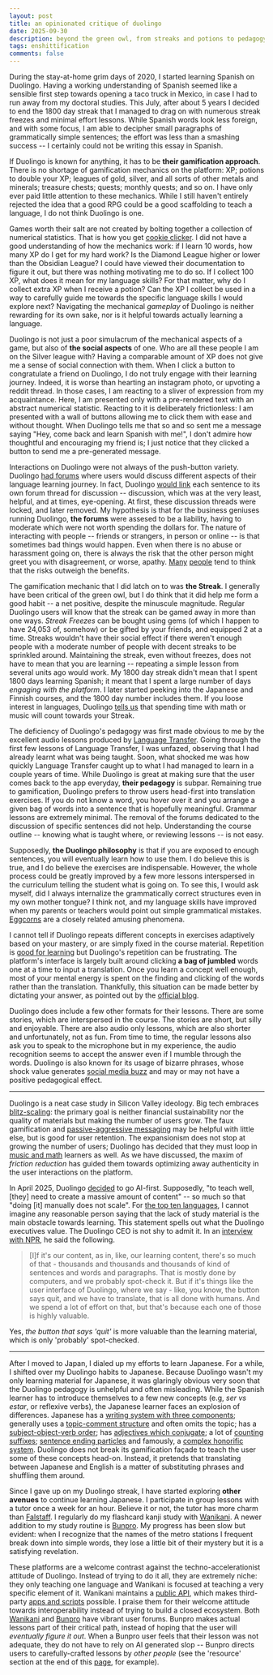 ```yaml
---
layout: post
title: an opinionated critique of duolingo
date: 2025-09-30
description: beyond the green owl, from streaks and potions to pedagogy and politics
tags: enshittification
comments: false
---
```


During the stay-at-home grim days of 2020, I started learning Spanish on Duolingo. Having a working understanding of Spanish seemed like a sensible first step towards opening a taco truck in Mexico, in case I had to run away from my doctoral studies. This July, after about 5 years I decided to end the 1800 day streak that I managed to drag on with numerous streak freezes and minimal effort lessons. While Spanish words look less foreign, and with some focus, I am able to decipher small paragraphs of grammatically simple sentences; the effort was less than a smashing success -- I certainly could not be writing this essay in Spanish.

If Duolingo is known for anything, it has to be **their gamification approach**. There is no shortage of gamification mechanics on the platform: XP; potions to double your XP; leagues of gold, silver, and all sorts of other metals and minerals; treasure chests; quests; monthly quests; and so on. I have only ever paid little attention to these mechanics. While I still haven't entirely rejected the idea that a good RPG could be a good scaffolding to teach a language, I do not think Duolingo is one.

Games worth their salt are not created by bolting together a collection of numerical statistics. That is how you get [cookie clicker](https://en.wikipedia.org/wiki/Cookie_Clicker). I did not have a good understanding of how the mechanics work: if I learn 10 words, how many XP do I get for my hard work? Is the Diamond League higher or lower than the Obsidian League? I could have viewed their documentation to figure it out, but there was nothing motivating me to do so. If I collect 100 XP, what does it mean for my language skills? For that matter, why do I collect extra XP when I receive a potion? Can the XP I collect be used in a way to carefully guide me towards the specific language skills I would explore next? Navigating the mechanical _gameplay_ of Duolingo is neither rewarding for its own sake, nor is it helpful towards actually learning a language.

Duolingo is not just a poor simulacrum of the mechanical aspects of a game, but also of **the social aspects** of one. Who are all these people I am on the Silver league with? Having a comparable amount of XP does not give me a sense of social connection with them. When I click a button to congratulate a friend on Duolingo, I do not truly engage with their learning journey. Indeed, it is worse than hearting an instagram photo, or upvoting a reddit thread. In those cases, I am reacting to a sliver of expression from my acquaintance. Here, I am presented only with a pre-rendered text with an abstract numerical statistic. Reacting to it is deliberately frictionless: I am presented with a wall of buttons allowing me to click them with ease and without thought. When Duolingo tells me that so and so sent me a message saying "Hey, come back and learn Spanish with me!", I don't admire how thoughtful and encouraging my friend is; I just notice that they clicked a button to send me a pre-generated message.

Interactions on Duolingo were not always of the push-button variety. Duolingo [had forums](https://duolingo.hobune.stream/) where users would discuss different aspects of their language learning journey. In fact, Duolingo [would link](https://streakchaser.com/language/duolingo-forums-cant-comment/) each sentence to its own forum thread for discussion -- discussion, which was at the very least, helpful, and at times, eye-opening. At first, these discussion threads were locked, and later removed. My hypothesis is that for the business geniuses running Duolingo, **the forums** were assesed to be a liability, having to moderate which were not worth spending the dollars for. The nature of interacting with people -- friends or strangers, in person or online -- is that sometimes bad things would happen. Even when there is no abuse or harassment going on, there is always the risk that the other person might greet you with disagreement, or worse, apathy. [Many](https://web.archive.org/web/20250916150051/http://omegle.com/) [people](https://web.archive.org/web/20250803104055/https://www.lfgss.com/conversations/401475/) tend to think that the risks outweigh the benefits.

The gamification mechanic that I did latch on to was **the Streak**. I generally have been critical of the green owl, but I do think that it did help me form a good habit -- a net positive, despite the minuscule magnitude. Regular Duolingo users will know that the streak can be gamed away in more than one ways. _Streak Freezes_ can be bought using gems (of which I happen to have 24,053 of, somehow) or be gifted by your friends, and equipped 2 at a time. Streaks wouldn't have their social effect if there weren't enough people with a moderate number of people with decent streaks to be sprinkled around. Maintaining the streak, even without freezes, does not have to mean that you are learning -- repeating a simple lesson from several units ago would work. My 1800 day streak didn't mean that I spent 1800 days learning Spanish; it meant that I spent a large number of days _engaging with the platform_. I later started peeking into the Japanese and Finnish courses, and the 1800 day number includes them. If you loose interest in languages, Duolingo [tells us](https://blog.duolingo.com/new-subjects/) that spending time with math or music will count towards your Streak.

The deficiency of Duolingo's pedagogy was first made obvious to me by the excellent audio lessons produced by [Language Transfer](https://www.languagetransfer.org/). Going through the first few lessons of Language Transfer, I was unfazed, observing that I had already learnt what was being taught. Soon, what shocked me was how quickly Language Transfer caught up to what I had managed to learn in a couple years of time. While Duolingo is great at making sure that the user comes back to the app everyday, **their pedagogy** is subpar. Remaining true to gamification, Duolingo prefers to throw users head-first into translation exercises. If you do not know a word, you hover over it and you arrange a given bag of words into a sentence that is hopefully meaningful. Grammar lessons are extremely minimal. The removal of the forums dedicated to the discussion of specific sentences did not help. Understanding the course outline -- knowing what is taught where, or reviewing lessons -- is not easy.

Supposedly, **the Duolingo philosophy** is that if you are exposed to enough sentences, you will eventually learn how to use them. I do believe this is true, and I do believe the exercises are indispensable. However, the whole process could be greatly improved by a few more lessons interspersed in the curriculum telling the student what is going on. To see this, I would ask myself, did I always internalize the grammatically correct structures even in my own mother tongue? I think not, and my language skills have improved when my parents or teachers would point out simple grammatical mistakes. [Eggcorns](https://en.wikipedia.org/wiki/Eggcorn) are a closely related amusing phenomena.

I cannot tell if Duolingo repeats different concepts in exercises adaptively based on your mastery, or are simply fixed in the course material. Repetition is [good for learning](https://en.wikipedia.org/wiki/Spaced_repetition) but Duolingo's repetition can be frustrating. The platform's interface is largely built around clicking **a bag of jumbled** words one at a time to input a translation. Once you learn a concept well enough, most of your mental energy is spent on the finding and clicking of the words rather than the translation. Thankfully, this situation can be made better by dictating your answer, as pointed out by the [official blog](https://blog.duolingo.com/sneaky-pronunciation-practice/). 

Duolingo does include a few other formats for their lessons. There are some stories, which are interspersed in the course. The stories are short, but silly and enjoyable. There are also audio only lessons, which are also shorter and unfortunately, not as fun. From time to time, the regular lessons also ask you to speak to the microphone but in my experience, the audio recognition seems to accept the answer even if I mumble through the words. Duolingo is also known for its usage of bizarre phrases, whose shock value generates [social media buzz](https://www.reddit.com/r/shitduolingosays/) and may or may not have a positive pedagogical effect.

---

Duolingo is a neat case study in Silicon Valley ideology. Big tech embraces [blitz-scaling](https://hbr.org/2016/04/blitzscaling): the primary goal is neither financial sustainability nor the quality of materials but making the number of users grow. The faux gamification and [passive-aggressive messaging](https://www.ft.com/content/3a9d6a6c-3681-4c93-9b8f-e6e41bea30dc) may be helpful with little else, but is good for user retention. The expansionism does not stop at growing the number of users; Duolingo has decided that they must loop in [music and math](https://blog.duolingo.com/new-subjects/) learners as well. As we have discussed, the maxim of _friction reduction_ has guided them towards optimizing away authenticity in the user interactions on the platform.

In April 2025, Duolingo [decided](https://web.archive.org/web/20250516041748/https://www.linkedin.com/posts/duolingo_below-is-an-all-hands-email-from-our-activity-7322560534824865792-l9vh/?rcm=ACoAAADRbfMBYDgBD6CKFgJZnb27n5NLn5v-LAo) to go AI-first. Supposedly, "to teach well, [they] need to create a massive amount of content" -- so much so that "doing [it] manually does not scale". For [the top ten languages](https://blog.duolingo.com/2024-duolingo-language-report/), I cannot imagine any reasonable person saying that the lack of study material is the main obstacle towards learning. This statement spells out what the Duolingo executives value. The Duolingo CEO is not shy to admit it. In an [interview with NPR](https://www.npr.org/transcripts/1197997573), he said the following.

> [I]f it's our content, as in, like, our learning content, there's so much of that - thousands and thousands and thousands of kind of sentences and words and paragraphs. That is mostly done by computers, and we probably spot-check it. But if it's things like the user interface of Duolingo, where we say - like, you know, the button says quit, and we have to translate, that is all done with humans. And we spend a lot of effort on that, but that's because each one of those is highly valuable.

Yes, _the button that says 'quit'_ is more valuable than the learning material, which is only 'probably' spot-checked.

---

After I moved to Japan, I dialed up my efforts to learn Japanese. For a while, I shifted over my Duolingo habits to Japanese. Because Duolingo wasn't my only learning material for Japanese, it was glaringly obvious very soon that the Duolingo pedagogy is unhelpful and often misleading. While the Spanish learner has to introduce themselves to a few new concepts (e.g, _ser vs estar_, or reflexive verbs), the Japanese learner faces an explosion of differences. Japanese has a [writing system with three components](https://en.wikipedia.org/wiki/Japanese_writing_system); generally uses a [topic-comment structure](https://en.wikipedia.org/wiki/Topic_and_comment) and often omits the topic; has a [subject-object-verb order](https://en.wikipedia.org/wiki/Subject%E2%80%93object%E2%80%93verb_word_order); has [adjectives which conjugate](https://en.wikipedia.org/wiki/Japanese_adjectives); a lot of [counting suffixes](https://en.wikipedia.org/wiki/Japanese_counter_word); [sentence ending particles](https://en.wikibooks.org/wiki/Japanese/Grammar/Sentence_ending_particles) and famously, a [complex honorific system](https://en.wikipedia.org/wiki/Honorific_speech_in_Japanese). Duolingo does not break its gamification façade to teach the user some of these concepts head-on. Instead, it pretends that translating between Japanese and English is a matter of substituting phrases and shuffling them around. 

Since I gave up on my Duolingo streak, I have started exploring **other avenues** to continue learning Japanese. I participate in group lessons with a tutor once a week for an hour. Believe it or not, the tutor has more charm than [Falstaff](https://duolingo.fandom.com/wiki/Falstaff). I regularly do my flashcard kanji study with [Wanikani](https://www.wanikani.com/). A newer addition to my study routine is [Bunpro](https://bunpro.jp/). My progress has been slow but evident: when I recognize that the names of the metro stations I frequent break down into simple words, they lose a little bit of their mystery but it is a satisfying revelation. 

These platforms are a welcome contrast against the techno-accelerationist attitude of Duolingo. Instead of trying to do it all, they are extremely niche: they only teaching one language and Wanikani is focused at teaching a very specific element of it. Wanikani maintains a [public API](https://docs.api.wanikani.com/20170710/), which makes third-party [apps and scripts](https://community.wanikani.com/t/the-new-and-improved-list-of-api-and-third-party-apps/7694) possible. I praise them for their welcome attitude towards interoperability instead of trying to build a closed ecosystem. Both [Wanikani](https://community.wanikani.com/) and [Bunpro](https://community.bunpro.jp/) have vibrant user forums. Bunpro makes actual lessons part of their critical path, instead of hoping that the user will _eventually figure it out_. When a Bunpro user feels that their lesson was not adequate, they do not have to rely on AI generated slop -- Bunpro directs users to carefully-crafted lessons by _other people_ (see the 'resource' section at the end of this [page](https://bunpro.jp/grammar_points/%E3%81%AD), for example).
